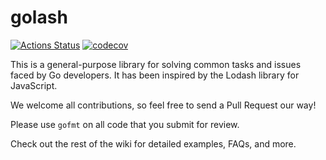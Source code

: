 # golash

[![Actions Status](https://github.com/achhapolia10/golash/workflows/CI/badge.svg)](https://github.com/achhapolia10/golash/actions)
[![codecov](https://codecov.io/gh/achhapolia10/golash/branch/master/graph/badge.svg)](https://codecov.io/gh/achhapolia10/golash/)

This is a general-purpose library for solving common tasks and issues faced by Go developers. It has been inspired by the Lodash library for JavaScript.

We welcome all contributions, so feel free to send a Pull Request our way!

Please use `gofmt` on all code that you submit for review.

Check out the rest of the wiki for detailed examples, FAQs, and more.
